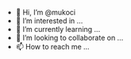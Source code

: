 - 👋 Hi, I’m @mukoci
- 👀 I’m interested in ...
- 🌱 I’m currently learning ...
- 💞️ I’m looking to collaborate on ...
- 📫 How to reach me ...

<!---
mukoci/mukoci is a ✨ special ✨ repository because its `README.md` (this file) appears on your GitHub profile.
You can click the Preview link to take a look at your changes.
--->

